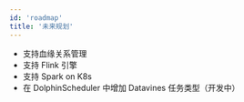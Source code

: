 ```yaml
---
id: 'roadmap'
title: '未来规划'
---
```


- 支持血缘关系管理
- 支持 Flink 引擎
- 支持 Spark on K8s
- 在 DolphinScheduler 中增加 Datavines 任务类型（开发中）
